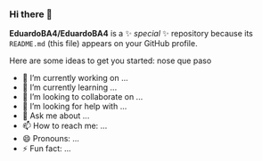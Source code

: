 ### Hi there 👋


**EduardoBA4/EduardoBA4** is a ✨ _special_ ✨ repository because its `README.md` (this file) appears on your GitHub profile.

Here are some ideas to get you started:
 nose que paso
- 🔭 I’m currently working on ...
- 🌱 I’m currently learning ...
- 👯 I’m looking to collaborate on ...
- 🤔 I’m looking for help with ...
- 💬 Ask me about ...
- 📫 How to reach me: ...
- 😄 Pronouns: ...
- ⚡ Fun fact: ...

